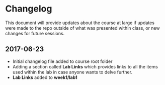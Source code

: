 # Changelog

This document will provide updates about the course at large if updates were made to the repo outside of what was presented within class, or new changes for future sessions.

## 2017-06-23

- Initial changelog file added to course root folder
- Adding a section called **Lab Links** which provides links to all the items used within the lab in case anyone wants to delve further.
- **Lab Links** added to **week1/lab1**
